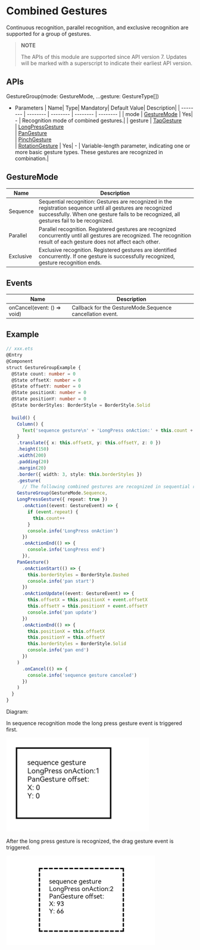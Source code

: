 # Combined Gestures

Continuous recognition, parallel recognition, and exclusive recognition are supported for a group of gestures.

> **NOTE**
>
> The APIs of this module are supported since API version 7. Updates will be marked with a superscript to indicate their earliest API version.


## APIs

GestureGroup(mode: GestureMode, ...gesture: GestureType[])

- Parameters
  | Name| Type| Mandatory| Default Value| Description|
  | -------- | -------- | -------- | -------- | -------- |
  | mode | [GestureMode](#gesturemode)                                                  | Yes| - | Recognition mode of combined gestures.|
  | gesture | [TapGesture](ts-basic-gestures-tapgesture.md)<br>\| [LongPressGesture](ts-basic-gestures-longpressgesture.md)<br>\| [PanGesture](ts-basic-gestures-pangesture.md)<br>\| [PinchGesture](ts-basic-gestures-pinchgesture.md)<br>\| [RotationGesture](ts-basic-gestures-rotationgesture.md) | Yes| - | Variable-length parameter, indicating one or more basic gesture types. These gestures are recognized in combination.|

## GestureMode
| Name| Description|
| -------- | -------- |
| Sequence | Sequential recognition: Gestures are recognized in the registration sequence until all gestures are recognized successfully. When one gesture fails to be recognized, all gestures fail to be recognized.|
| Parallel | Parallel recognition. Registered gestures are recognized concurrently until all gestures are recognized. The recognition result of each gesture does not affect each other.|
| Exclusive | Exclusive recognition. Registered gestures are identified concurrently. If one gesture is successfully recognized, gesture recognition ends.|


## Events

| Name| Description|
| -------- | -------- |
| onCancel(event: () =&gt; void) | Callback for the GestureMode.Sequence cancellation event.|


## Example

```ts
// xxx.ets
@Entry
@Component
struct GestureGroupExample {
  @State count: number = 0
  @State offsetX: number = 0
  @State offsetY: number = 0
  @State positionX: number = 0
  @State positionY: number = 0
  @State borderStyles: BorderStyle = BorderStyle.Solid

  build() {
    Column() {
      Text('sequence gesture\n' + 'LongPress onAction:' + this.count + '\nPanGesture offset:\nX: ' + this.offsetX + '\n' + 'Y: ' + this.offsetY)
    }
    .translate({ x: this.offsetX, y: this.offsetY, z: 0 })
    .height(150)
    .width(200)
    .padding(20)
    .margin(20)
    .border({ width: 3, style: this.borderStyles })
    .gesture(
      // The following combined gestures are recognized in sequential recognition mode. If the long press gesture event is not triggered correctly, the drag gesture event will not be triggered.
    GestureGroup(GestureMode.Sequence,
    LongPressGesture({ repeat: true })
      .onAction((event: GestureEvent) => {
        if (event.repeat) {
          this.count++
        }
        console.info('LongPress onAction')
      })
      .onActionEnd(() => {
        console.info('LongPress end')
      }),
    PanGesture()
      .onActionStart(() => {
        this.borderStyles = BorderStyle.Dashed
        console.info('pan start')
      })
      .onActionUpdate((event: GestureEvent) => {
        this.offsetX = this.positionX + event.offsetX
        this.offsetY = this.positionY + event.offsetY
        console.info('pan update')
      })
      .onActionEnd(() => {
        this.positionX = this.offsetX
        this.positionY = this.offsetY
        this.borderStyles = BorderStyle.Solid
        console.info('pan end')
      })
    )
      .onCancel(() => {
        console.info('sequence gesture canceled')
      })
    )
  }
}
```

Diagram:

In sequence recognition mode the long press gesture event is triggered first.

![en-us_image_0000001174104384](figures/en-us_image_0000001174104384.png)

After the long press gesture is recognized, the drag gesture event is triggered.

 ![en-us_image1_0000001174104384](figures/en-us_image1_0000001174104384.png) 
